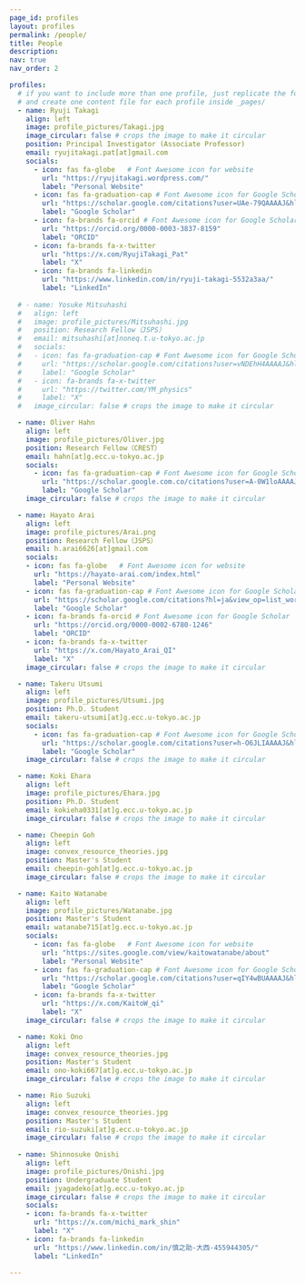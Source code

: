 ```yaml
---
page_id: profiles
layout: profiles
permalink: /people/
title: People
description: 
nav: true
nav_order: 2

profiles:
  # if you want to include more than one profile, just replicate the following block
  # and create one content file for each profile inside _pages/
  - name: Ryuji Takagi
    align: left
    image: profile_pictures/Takagi.jpg
    image_circular: false # crops the image to make it circular
    position: Principal Investigator (Associate Professor)
    email: ryujitakagi.pat[at]gmail.com
    socials:
      - icon: fas fa-globe   # Font Awesome icon for website
        url: "https://ryujitakagi.wordpress.com/"
        label: "Personal Website"
      - icon: fas fa-graduation-cap # Font Awesome icon for Google Scholar
        url: "https://scholar.google.com/citations?user=UAe-79QAAAAJ&hl=en"
        label: "Google Scholar"
      - icon: fa-brands fa-orcid # Font Awesome icon for Google Scholar
        url: "https://orcid.org/0000-0003-3837-8159"
        label: "ORCID"  
      - icon: fa-brands fa-x-twitter 
        url: "https://x.com/RyujiTakagi_Pat"
        label: "X"
      - icon: fa-brands fa-linkedin 
        url: "https://www.linkedin.com/in/ryuji-takagi-5532a3aa/"
        label: "LinkedIn"
  
  # - name: Yosuke Mitsuhashi
  #   align: left
  #   image: profile_pictures/Mitsuhashi.jpg
  #   position: Research Fellow（JSPS）
  #   email: mitsuhashi[at]noneq.t.u-tokyo.ac.jp
  #   socials:
  #   - icon: fas fa-graduation-cap # Font Awesome icon for Google Scholar
  #     url: "https://scholar.google.com/citations?user=vNDEhH4AAAAJ&hl=ja&oi=ao"
  #     label: "Google Scholar" 
  #   - icon: fa-brands fa-x-twitter 
  #     url: "https://twitter.com/YM_physics"
  #     label: "X"
  #   image_circular: false # crops the image to make it circular

  - name: Oliver Hahn
    align: left
    image: profile_pictures/Oliver.jpg
    position: Research Fellow（CREST）
    email: hahn[at]g.ecc.u-tokyo.ac.jp
    socials:
      - icon: fas fa-graduation-cap # Font Awesome icon for Google Scholar
        url: "https://scholar.google.com.co/citations?user=A-0W1loAAAAJ&hl=en"
        label: "Google Scholar"
    image_circular: false # crops the image to make it circular

  - name: Hayato Arai
    align: left
    image: profile_pictures/Arai.png
    position: Research Fellow（JSPS）
    email: h.arai6626[at]gmail.com
    socials:
    - icon: fas fa-globe   # Font Awesome icon for website
      url: "https://hayato-arai.com/index.html"
      label: "Personal Website"
    - icon: fas fa-graduation-cap # Font Awesome icon for Google Scholar
      url: "https://scholar.google.com/citations?hl=ja&view_op=list_works&authuser=1&gmla=ANZ5fUNuz3re0Y4vEtiwvAjnmCW5dGgn4vdowHs_H30MCmncBf-BNZZbRoQg3Q8rOIwdbq3-S7DthqfLEKU_gHzUB8THYo6H4OKFoVRl6nsWrrk&user=yXIsnssAAAAJ"
      label: "Google Scholar"
    - icon: fa-brands fa-orcid # Font Awesome icon for Google Scholar
      url: "https://orcid.org/0000-0002-6780-1246"
      label: "ORCID"  
    - icon: fa-brands fa-x-twitter 
      url: "https://x.com/Hayato_Arai_QI"
      label: "X"
    image_circular: false # crops the image to make it circular

  - name: Takeru Utsumi
    align: left
    image: profile_pictures/Utsumi.jpg
    position: Ph.D. Student
    email: takeru-utsumi[at]g.ecc.u-tokyo.ac.jp
    socials:
      - icon: fas fa-graduation-cap # Font Awesome icon for Google Scholar
        url: "https://scholar.google.com/citations?user=h-O6JLIAAAAJ&hl=ja&oi=ao"
        label: "Google Scholar" 
    image_circular: false # crops the image to make it circular

  - name: Koki Ehara
    align: left
    image: profile_pictures/Ehara.jpg
    position: Ph.D. Student
    email: kokieha0331[at]g.ecc.u-tokyo.ac.jp
    image_circular: false # crops the image to make it circular

  - name: Cheepin Goh
    align: left
    image: convex_resource_theories.jpg
    position: Master's Student
    email: cheepin-goh[at]g.ecc.u-tokyo.ac.jp
    image_circular: false # crops the image to make it circular

  - name: Kaito Watanabe
    align: left
    image: profile_pictures/Watanabe.jpg
    position: Master's Student
    email: watanabe715[at]g.ecc.u-tokyo.ac.jp
    socials:
      - icon: fas fa-globe   # Font Awesome icon for website
        url: "https://sites.google.com/view/kaitowatanabe/about"
        label: "Personal Website"
      - icon: fas fa-graduation-cap # Font Awesome icon for Google Scholar
        url: "https://scholar.google.com/citations?user=qIY4wBUAAAAJ&hl=ja&authuser=1&oi=ao"
        label: "Google Scholar"
      - icon: fa-brands fa-x-twitter 
        url: "https://x.com/KaitoW_qi"
        label: "X"
    image_circular: false # crops the image to make it circular

  - name: Koki Ono
    align: left
    image: convex_resource_theories.jpg
    position: Master's Student
    email: ono-koki667[at]g.ecc.u-tokyo.ac.jp
    image_circular: false # crops the image to make it circular

  - name: Rio Suzuki
    align: left
    image: convex_resource_theories.jpg
    position: Master's Student
    email: rio-suzuki[at]g.ecc.u-tokyo.ac.jp
    image_circular: false # crops the image to make it circular
  
  - name: Shinnosuke Onishi
    align: left
    image: profile_pictures/Onishi.jpg
    position: Undergraduate Student
    email: jyagadeko[at]g.ecc.u-tokyo.ac.jp
    image_circular: false # crops the image to make it circular
    socials:
    - icon: fa-brands fa-x-twitter 
      url: "https://x.com/michi_mark_shin"
      label: "X"
    - icon: fa-brands fa-linkedin 
      url: "https://www.linkedin.com/in/慎之助-大西-455944305/"
      label: "LinkedIn"

---
```


